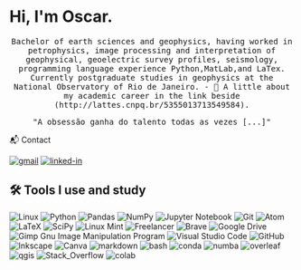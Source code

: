 <h1 align="left">  Hi, I'm Oscar.</h1>
</h1>

<p align="center">
  <samp> Bachelor of earth sciences and geophysics, having worked in petrophysics, image processing and interpretation of geophysical, geoelectric survey profiles, seismology, programming language experience Python,MatLab,and LaTex. Currently postgraduate studies in geophysics at the National Observatory of Rio de Janeiro.
- 📄 A little about my academic career in the link beside (http://lattes.cnpq.br/5355013713549584).
   
</p>
  </samp>
 
<p align="center">
  <samp>"A obsessão ganha do talento todas as vezes [...]"
 </p>
  </samp>
  
📬 Contact

[![gmail](https://img.shields.io/badge/Gmail-D14836?style=for-the-badge&logo=Gmail&logoColor=white)](mailto:raimundojunior@on.br)
[![linked-in](https://img.shields.io/badge/Linkedin-0077B5?style=for-the-badge&logo=LinkedIn&logoColor=white)](https://www.linkedin.com/in/oscarfilho84672b103)



## 🛠 Tools I use and study
![Linux](https://img.shields.io/badge/Linux-FCC624?style=for-the-badge&logo=linux&logoColor=black)
![Python](https://img.shields.io/badge/python-3670A0?style=for-the-badge&logo=python&logoColor=ffdd54)
![Pandas](https://img.shields.io/badge/pandas-%23150458.svg?style=for-the-badge&logo=pandas&logoColor=white)
![NumPy](https://img.shields.io/badge/numpy-%23013243.svg?style=for-the-badge&logo=numpy&logoColor=white)
![Jupyter Notebook](https://img.shields.io/badge/jupyter-%23FA0F00.svg?style=for-the-badge&logo=jupyter&logoColor=white)
![Git](https://img.shields.io/badge/git-%23F05033.svg?style=for-the-badge&logo=git&logoColor=white)
![Atom](https://img.shields.io/badge/Atom-%2366595C.svg?style=for-the-badge&logo=atom&logoColor=white)
![LaTeX](https://img.shields.io/badge/latex-%23008080.svg?style=for-the-badge&logo=latex&logoColor=white)
![SciPy](https://img.shields.io/badge/SciPy-%230C55A5.svg?style=for-the-badge&logo=scipy&logoColor=%white)
![Linux Mint](https://img.shields.io/badge/Linux%20Mint-87CF3E?style=for-the-badge&logo=Linux%20Mint&logoColor=white)
![Freelancer](https://img.shields.io/badge/Freelancer-29B2FE?style=for-the-badge&logo=Freelancer&logoColor=white)
![Brave](https://img.shields.io/badge/Brave-FB542B?style=for-the-badge&logo=Brave&logoColor=white)
![Google Drive](https://img.shields.io/badge/Google%20Drive-4285F4?style=for-the-badge&logo=googledrive&logoColor=white)
![Gimp Gnu Image Manipulation Program](https://img.shields.io/badge/Gimp-657D8B?style=for-the-badge&logo=gimp&logoColor=FFFFFF)
![Visual Studio Code](https://img.shields.io/badge/Visual%20Studio%20Code-0078d7.svg?style=for-the-badge&logo=visual-studio-code&logoColor=white)
![GitHub](https://img.shields.io/badge/github-%23121011.svg?style=for-the-badge&logo=github&logoColor=white)
![Inkscape](https://img.shields.io/badge/Inkscape-e0e0e0?style=for-the-badge&logo=inkscape&logoColor=080A13)
![Canva](https://img.shields.io/badge/Canva-%2300C4CC.svg?style=for-the-badge&logo=Canva&logoColor=white)
![markdown](https://img.shields.io/badge/-Markdown-000000?style=for-the-badge&logo=markdown&logoColor=white)
![bash](https://img.shields.io/badge/-Bash-000000?style=for-the-badge&logo=gnu-bash&logoColor=white)
![conda](https://img.shields.io/badge/conda-342B029.svg?&style=for-the-badge&logo=anaconda&logoColor=white)
![numba](https://img.shields.io/badge/Numba-00A3E0?style=for-the-badge&logo=Numba&logoColor=white)
![overleaf](https://img.shields.io/badge/Overleaf-47A141?style=for-the-badge&logo=Overleaf&logoColor=white)
![qgis](https://img.shields.io/badge/qgis-3.24_Tisler-93b023?&style=for-the-badge&logo=qgis&logoColor=white)
![Stack_Overflow](https://img.shields.io/badge/Stack_Overflow-FE7A16?style=for-the-badge&logo=stack-overflow&logoColor=white)
![colab](https://img.shields.io/badge/Colab-F9AB00?style=for-the-badge&logo=googlecolab&color=525252)

<br>
